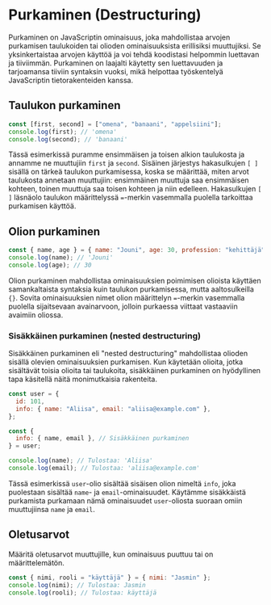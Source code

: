 # Purkaminen (Destructuring)

Purkaminen on JavaScriptin ominaisuus, joka mahdollistaa arvojen purkamisen taulukoiden tai olioden ominaisuuksista erillisiksi muuttujiksi. Se yksinkertaistaa arvojen käyttöä ja voi tehdä koodistasi helpommin luettavan ja tiiviimmän. Purkaminen on laajalti käytetty sen luettavuuden ja tarjoamansa tiiviin syntaksin vuoksi, mikä helpottaa työskentelyä JavaScriptin tietorakenteiden kanssa.

## Taulukon purkaminen

```js
const [first, second] = ["omena", "banaani", "appelsiini"];
console.log(first); // 'omena'
console.log(second); // 'banaani'
```

Tässä esimerkissä puramme ensimmäisen ja toisen alkion taulukosta ja annamme ne muuttujiin `first` ja `second`. Sisäinen järjestys hakasulkujen `[ ]` sisällä on tärkeä taulukon purkamisessa, koska se määrittää, miten arvot taulukosta annetaan muuttujiin: ensimmäinen muuttuja saa ensimmäisen kohteen, toinen muuttuja saa toisen kohteen ja niin edelleen. Hakasulkujen `[ ]` läsnäolo taulukon määrittelyssä `=`-merkin vasemmalla puolella tarkoittaa purkamisen käyttöä.

## Olion purkaminen

```js
const { name, age } = { name: "Jouni", age: 30, profession: "kehittäjä" };
console.log(name); // 'Jouni'
console.log(age); // 30
```

Olion purkaminen mahdollistaa ominaisuuksien poimimisen olioista käyttäen samankaltaista syntaksia kuin taulukon purkamisessa, mutta aaltosulkeilla `{}`. Sovita ominaisuuksien nimet olion määrittelyn `=`-merkin vasemmalla puolella sijaitsevaan avainarvoon, jolloin purkaessa viittaat vastaaviin avaimiin oliossa.

### Sisäkkäinen purkaminen (nested destructuring)

Sisäkkäinen purkaminen eli "nested destructuring" mahdollistaa olioden sisällä olevien ominaisuuksien purkamisen. Kun käytetään olioita, jotka sisältävät toisia olioita tai taulukoita, sisäkkäinen purkaminen on hyödyllinen tapa käsitellä näitä monimutkaisia rakenteita.

```javascript
const user = {
  id: 101,
  info: { name: "Aliisa", email: "aliisa@example.com" },
};

const {
  info: { name, email }, // Sisäkkäinen purkaminen
} = user;

console.log(name); // Tulostaa: 'Aliisa'
console.log(email); // Tulostaa: 'aliisa@example.com'
```

Tässä esimerkissä `user`-olio sisältää sisäisen olion nimeltä `info`, joka puolestaan sisältää `name`- ja `email`-ominaisuudet. Käytämme sisäkkäistä purkamista purkamaan nämä ominaisuudet `user`-oliosta suoraan omiin muuttujiinsa `name` ja `email`.

## Oletusarvot

Määritä oletusarvot muuttujille, kun ominaisuus puuttuu tai on määrittelemätön.

```js
const { nimi, rooli = "käyttäjä" } = { nimi: "Jasmin" };
console.log(nimi); // Tulostaa: Jasmin
console.log(rooli); // Tulostaa: käyttäjä
```
